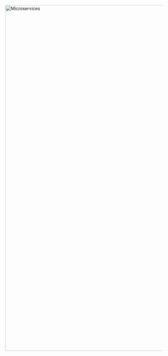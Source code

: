 <img width="1103" alt="Microservices" src="https://user-images.githubusercontent.com/81296935/152018351-af73e53e-d2d7-4f1f-a5fb-e2ef147cb8b7.png">
